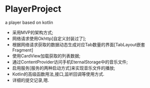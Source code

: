 # PlayerProject
a player based on kotlin
- 采用MVP的架构方式;
- 网络请求使用Okhttp[自定义封装过了];
- 根据网络请求获取的数据动态生成对应Tab数量的界面[TabLayout嵌套Fragment]
- 使用CardView加载获取的列表数据;
- 通过ContentProvider访问手机EternalStorage中的音乐文件;
- 启用服务[服务的两种启动方式]来实现音乐文件的播放;
- Kotlin的高级函数用法,接口,监听回调等使用方式.
- 详细的提交记录,嗯.
